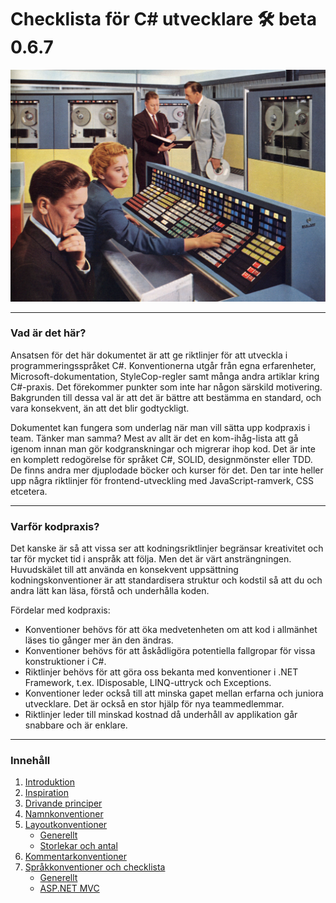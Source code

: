 # Checklista för C# utvecklare  🛠  beta 0.6.7
![RCA computer room 1959](Konventioner/Bilder/RCA-computer-room-1959.jpg)

***
### Vad är det här?
Ansatsen för det här dokumentet är att ge riktlinjer för att utveckla i programmeringsspråket C#. Konventionerna utgår från egna erfarenheter, Microsoft-dokumentation, StyleCop-regler samt många andra artiklar kring C#-praxis. Det förekommer punkter som inte har någon särskild motivering. Bakgrunden till dessa val är att det är bättre att bestämma en standard, och vara konsekvent, än att det blir godtyckligt.

Dokumentet kan fungera som underlag när man vill sätta upp kodpraxis i team. Tänker man samma? Mest av allt är det en kom-ihåg-lista att gå igenom innan man gör kodgranskningar och migrerar ihop kod. Det är inte en komplett redogörelse för språket C#, SOLID, designmönster eller TDD. De finns andra mer djuplodade böcker och kurser för det. Den tar inte heller upp några riktlinjer för frontend-utveckling med JavaScript-ramverk, CSS etcetera.

***
### Varför kodpraxis?
Det kanske är så att vissa ser att kodningsriktlinjer begränsar kreativitet och tar för mycket tid i anspråk att följa. Men det är värt ansträngningen. Huvudskälet till att använda en konsekvent uppsättning kodningskonventioner är att standardisera struktur och kodstil så att du och andra lätt kan läsa, förstå och underhålla koden.

Fördelar med kodpraxis:
* Konventioner behövs för att öka medvetenheten om att kod i allmänhet läses tio gånger mer än den ändras.
* Konventioner behövs för att åskådligöra potentiella fallgropar för vissa konstruktioner i C#.
* Riktlinjer behövs för att göra oss bekanta med konventioner i .NET Framework, t.ex. IDisposable, LINQ-uttryck och Exceptions.
* Konventioner leder också till att minska gapet mellan erfarna och juniora utvecklare. Det är också en stor hjälp för nya teammedlemmar.
* Riktlinjer leder till minskad kostnad då underhåll av applikation går snabbare och är enklare.

***
### Innehåll
1. [Introduktion](Konventioner/01-Introduktion.md) 
1. [Inspiration](Konventioner/02-Inspiration.md)  
1. <a href="Konventioner\03-Drivande_principer.md" target="_blank">Drivande principer</a>
1. [Namnkonventioner](Konventioner/04-Namnkonventioner.md)  
1. [Layoutkonventioner](Konventioner/05-Layoutkonventioner.md)
    *  <a href="Konventioner\05-Layoutkonventioner.md#generellt" target="_blank">Generellt</a>
    *  <a href="Konventioner\05-Layoutkonventioner.md#storlekar-och-antal" target="_blank">Storlekar och antal</a>
1. [Kommentarkonventioner](Konventioner/06-Kommentarkonventioner.md)  
1. [Språkkonventioner och checklista](Konventioner/07-Sprakkonventioner_och_checklista.md)  
    * [Generellt](Konventioner/07-Sprakkonventioner_och_checklista.md#generellt)  
    * [ASP.NET MVC](Konventioner/07-Sprakkonventioner_och_checklista.md#aspnet-mvc)
